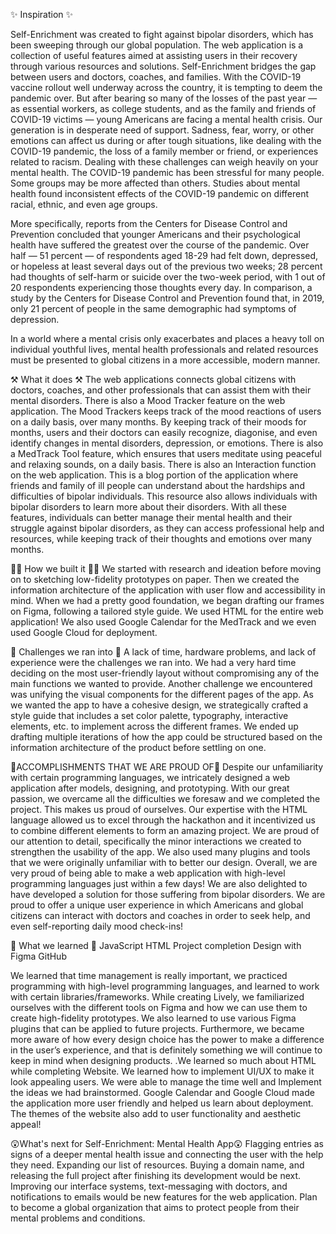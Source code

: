 ✨ Inspiration ✨

Self-Enrichment was created to fight against bipolar disorders, which has been sweeping through our global population. The web application is a collection of useful features aimed at assisting users in their recovery through various resources and solutions. Self-Enrichment bridges the gap between users and doctors, coaches, and families. With the COVID-19 vaccine rollout well underway across the country, it is tempting to deem the pandemic over. But after bearing so many of the losses of the past year — as essential workers, as college students, and as the family and friends of COVID-19 victims — young Americans are facing a mental health crisis. Our generation is in desperate need of support. Sadness, fear, worry, or other emotions can affect us during or after tough situations, like dealing with the COVID-19 pandemic, the loss of a family member or friend, or experiences related to racism. Dealing with these challenges can weigh heavily on your mental health. The COVID-19 pandemic has been stressful for many people. Some groups may be more affected than others. Studies about mental health found inconsistent effects of the COVID-19 pandemic on different racial, ethnic, and even age groups.

More specifically, reports from the Centers for Disease Control and Prevention concluded that younger Americans and their psychological health have suffered the greatest over the course of the pandemic. Over half — 51 percent — of respondents aged 18-29 had felt down, depressed, or hopeless at least several days out of the previous two weeks; 28 percent had thoughts of self-harm or suicide over the two-week period, with 1 out of 20 respondents experiencing those thoughts every day. In comparison, a study by the Centers for Disease Control and Prevention found that, in 2019, only 21 percent of people in the same demographic had symptoms of depression.

In a world where a mental crisis only exacerbates and places a heavy toll on individual youthful lives, mental health professionals and related resources must be presented to global citizens in a more accessible, modern manner.

⚒ What it does ⚒ The web applications connects global citizens with doctors, coaches, and other professionals that can assist them with their mental disorders. There is also a Mood Tracker feature on the web application. The Mood Trackers keeps track of the mood reactions of users on a daily basis, over many months. By keeping track of their moods for months, users and their doctors can easily recognize, diagonise, and even identify changes in mental disorders, depression, or emotions. There is also a MedTrack Tool feature, which ensures that users meditate using peaceful and relaxing sounds, on a daily basis. There is also an Interaction function on the web application. This is a blog portion of the application where friends and family of ill people can understand about the hardships and difficulties of bipolar individuals. This resource also allows individuals with bipolar disorders to learn more about their disorders. With all these features, individuals can better manage their mental health and their struggle against bipolar disorders, as they can access professional help and resources, while keeping track of their thoughts and emotions over many months.

👷‍♀️ How we built it 👷‍♀️ We started with research and ideation before moving on to sketching low-fidelity prototypes on paper. Then we created the information architecture of the application with user flow and accessibility in mind. When we had a pretty good foundation, we began drafting our frames on Figma, following a tailored style guide. We used HTML for the entire web application! We also used Google Calendar for the MedTrack and we even used Google Cloud for deployment.

💪 Challenges we ran into 💪 A lack of time, hardware problems, and lack of experience were the challenges we ran into. We had a very hard time deciding on the most user-friendly layout without compromising any of the main functions we wanted to provide. Another challenge we encountered was unifying the visual components for the different pages of the app. As we wanted the app to have a cohesive design, we strategically crafted a style guide that includes a set color palette, typography, interactive elements, etc. to implement across the different frames. We ended up drafting multiple iterations of how the app could be structured based on the information architecture of the product before settling on one.

🥇ACCOMPLISHMENTS THAT WE ARE PROUD OF🏅 Despite our unfamiliarity with certain programming languages, we intricately designed a web application after models, designing, and prototyping. With our great passion, we overcame all the difficulties we foresaw and we completed the project. This makes us proud of ourselves. Our expertise with the HTML language allowed us to excel through the hackathon and it incentivized us to combine different elements to form an amazing project. We are proud of our attention to detail, specifically the minor interactions we created to strengthen the usability of the app. We also used many plugins and tools that we were originally unfamiliar with to better our design. Overall, we are very proud of being able to make a web application with high-level programming languages just within a few days! We are also delighted to have developed a solution for those suffering from bipolar disorders. We are proud to offer a unique user experience in which Americans and global citizens can interact with doctors and coaches in order to seek help, and even self-reporting daily mood check-ins!

🚸 What we learned 🚸 JavaScript HTML Project completion Design with Figma GitHub

We learned that time management is really important, we practiced programming with high-level programming languages, and learned to work with certain libraries/frameworks. While creating Lively, we familiarized ourselves with the different tools on Figma and how we can use them to create high-fidelity prototypes. We also learned to use various Figma plugins that can be applied to future projects. Furthermore, we became more aware of how every design choice has the power to make a difference in the user’s experience, and that is definitely something we will continue to keep in mind when designing products. .We learned so much about HTML while completing Website. We learned how to implement UI/UX to make it look appealing users. We were able to manage the time well and Implement the ideas we had brainstormed. Google Calendar and Google Cloud made the application more user friendly and helped us learn about deployment. The themes of the website also add to user functionality and aesthetic appeal!

😲What's next for Self-Enrichment: Mental Health App😲 Flagging entries as signs of a deeper mental health issue and connecting the user with the help they need. Expanding our list of resources. Buying a domain name, and releasing the full project after finishing its development would be next. Improving our interface systems, text-messaging with doctors, and notifications to emails would be new features for the web application. Plan to become a global organization that aims to protect people from their mental problems and conditions.
